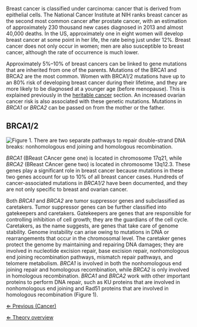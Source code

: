 Breast cancer is classified under carcinoma: cancer that is derived from
epithelial cells. The National Cancer Institute at NIH ranks breast
cancer as the second most common cancer after prostate cancer, with an
estimation of approximately 230 thousand new cases diagnosed in 2013 and
almost 40,000 deaths. In the US, approximately one in eight women will
develop breast cancer at some point in her life, the rate being just
under 12%. Breast cancer does not only occur in women; men are also
susceptible to breast cancer, although the rate of occurrence is much
lower.

Approximately 5%–10% of breast cancers can be linked to gene mutations
that are inherited from one of the parents. Mutations of the BRCA1 and
BRCA2 are the most common. Women with BRCA1/2 mutations have up to an
80% risk of developing breast cancer during their lifetime, and they are
more likely to be diagnosed at a younger age (before menopause). This is
explained previously in the [heritable cancer](/wiki/Cancer "wikilink")
section. An increased ovarian cancer risk is also associated with these
genetic mutations. Mutations in *BRCA1* or *BRCA2* can be passed on from
the mother or the father.

BRCA1/2
-------

![Figure 1. There are two separate pathways to repair double-strand DNA
breaks: nonhomologous end joining and homologous
recombination.]( DNArepair.jpg "Figure 1. There are two separate pathways to repair double-strand DNA breaks: nonhomologous end joining and homologous recombination.")

*BRCA1* (BReast CAncer gene one) is located in chromosome 17q21, while
*BRCA2* (BReast CAncer gene two) is located in chromosome 13q12.3. These
genes play a significant role in breast cancer because mutations in
these two genes account for up to 10% of all breast cancer cases.
Hundreds of cancer-associated mutations in *BRCA1/2* have been
documented, and they are not only specific to breast and ovarian cancer.

Both *BRCA1* and *BRCA2* are tumor suppressor genes and subclassified as
caretakers. Tumor suppressor genes can be further classified into
gatekeepers and caretakers. Gatekeepers are genes that are responsible
for controlling inhibition of cell growth; they are the guardians of the
cell cycle. Caretakers, as the name suggests, are genes that take care
of genome stability. Genome instability can arise owing to mutations in
DNA or rearrangements that occur in the chromosomal level. The caretaker
genes protect the genome by maintaining and repairing DNA damages; they
are involved in nucleotide excision repair, base excision repair,
nonhomologous end joining recombination pathways, mismatch repair
pathways, and telomere metabolism. *BRCA1* is involved in both the
nonhomologous end joining repair and homologous recombination, while
*BRCA2* is only involved in homologous recombination. *BRCA1* and
*BRCA2* work with other important proteins to perform DNA repair, such
as KU proteins that are involved in nonhomologous end joining and Rad51
proteins that are involved in homologous recombination (Figure 1).

[⇐ Previous (Cancer)](/wiki/Cancer "wikilink")

[⇐ Theory overview](/wiki/Medical_Genetics_case "wikilink")

